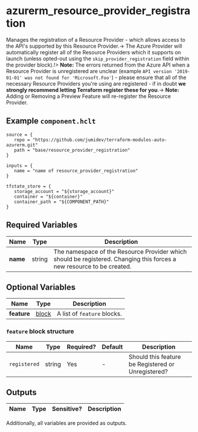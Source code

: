 # azurerm_resource_provider_registration

Manages the registration of a Resource Provider - which allows access to the API's supported by this Resource Provider.-> The Azure Provider will automatically register all of the Resource Providers which it supports on launch (unless opted-out using the `skip_provider_registration` field within the provider block).!> **Note:** The errors returned from the Azure API when a Resource Provider is unregistered are unclear (example `API version '2019-01-01' was not found for 'Microsoft.Foo'`) - please ensure that all of the necessary Resource Providers you're using are registered - if in doubt **we strongly recommend letting Terraform register these for you**.-> **Note:** Adding or Removing a Preview Feature will re-register the Resource Provider.

## Example `component.hclt`

```hcl
source = {
   repo = "https://github.com/jumidev/terraform-modules-auto-azurerm.git" 
   path = "base/resource_provider_registration" 
}

inputs = {
   name = "name of resource_provider_registration" 
}

tfstate_store = {
   storage_account = "${storage_account}" 
   container = "${container}" 
   container_path = "${COMPONENT_PATH}" 
}

```

## Required Variables

| Name | Type |  Description |
| ---- | --------- |  ----------- |
| **name** | string |  The namespace of the Resource Provider which should be registered. Changing this forces a new resource to be created. | 

## Optional Variables

| Name | Type |  Description |
| ---- | --------- |  ----------- |
| **feature** | [block](#feature-block-structure) |  A list of `feature` blocks. | 

### `feature` block structure

| Name | Type | Required? | Default | Description |
| ---- | ---- | --------- | ------- | ----------- |
| `registered` | string | Yes | - | Should this feature be Registered or Unregistered? |



## Outputs

| Name | Type | Sensitive? | Description |
| ---- | ---- | --------- | --------- |

Additionally, all variables are provided as outputs.
